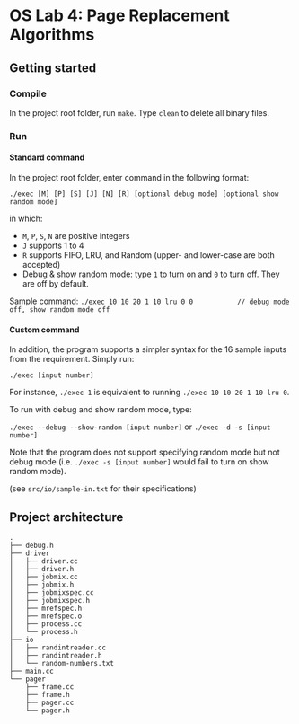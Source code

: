 # OS Lab 4: Page Replacement Algorithms

## Getting started

### Compile

In the project root folder, run `make`. Type `clean` to delete all binary files.

### Run

#### Standard command

In the project root folder, enter command in the following format:

`./exec [M] [P] [S] [J] [N] [R] [optional debug mode] [optional show random mode]`

in which:
- `M`, `P`, `S`, `N` are positive integers
- `J` supports 1 to 4
- `R` supports FIFO, LRU, and Random (upper- and lower-case are both accepted)
- Debug & show random mode: type `1` to turn on and `0` to turn off. They are off by default.

Sample command: `./exec 10 10 20 1 10 lru 0 0           // debug mode off, show random mode off`

#### Custom command

In addition, the program supports a simpler syntax for the 16 sample inputs from the requirement. Simply run:

`./exec [input number]`

For instance, `./exec 1` is equivalent to running `./exec 10 10 20 1 10 lru 0`.

To run with debug and show random mode, type:

`./exec --debug --show-random [input number]` or `./exec -d -s [input number]` 

Note that the program does not support specifying random mode but not debug mode (i.e. `./exec -s [input number]` would fail to turn on show random mode).


(see `src/io/sample-in.txt` for their specifications)


## Project architecture
```
.
├── debug.h
├── driver
│   ├── driver.cc
│   ├── driver.h
│   ├── jobmix.cc
│   ├── jobmix.h
│   ├── jobmixspec.cc
│   ├── jobmixspec.h
│   ├── mrefspec.h
│   ├── mrefspec.o
│   ├── process.cc
│   └── process.h
├── io
│   ├── randintreader.cc
│   ├── randintreader.h
│   └── random-numbers.txt
├── main.cc
└── pager
    ├── frame.cc
    ├── frame.h
    ├── pager.cc
    └── pager.h
```